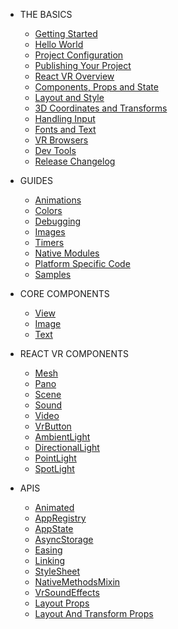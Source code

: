 - THE BASICS
  - [Getting Started](/getting-started)
  - [Hello World](/tutorial)
  - [Project Configuration](/project-configuration)
  - [Publishing Your Project](/publishing)
  - [React VR Overview](/react-vroverview)
  - [Components, Props and State](/components-props-and-state)
  - [Layout and Style](/layout-and-style)
  - [3D Coordinates and Transforms](/3dcoordinates-and-transforms)
  - [Handling Input](/input)
  - [Fonts and Text](/fonts)
  - [VR Browsers](/vrbrowsers)
  - [Dev Tools](/dev-tools)
  - [Release Changelog](/release-change-log)

- GUIDES
  - [Animations](/animations)
  - [Colors](/colors)
  - [Debugging](/debugging)
  - [Images](/images)
  - [Timers](/timers)
  - [Native Modules](/native-modules)
  - [Platform Specific Code](/platform-specific-information)
  - [Samples](/samples)

- CORE COMPONENTS
  - [View](/view)
  - [Image](/image)
  - [Text](/text)

- REACT VR COMPONENTS
  - [Mesh](/mesh)
  - [Pano](/pano)
  - [Scene](/scene)
  - [Sound](/sound)
  - [Video](/video)
  - [VrButton](/vrbutton)
  - [AmbientLight](/ambientlight)
  - [DirectionalLight](/directionallight)
  - [PointLight](/pointlight)
  - [SpotLight](/spotlight)

- APIS
  - [Animated](/animated)
  - [AppRegistry](/appregistry)
  - [AppState](/appstate)
  - [AsyncStorage](/asyncstorage)
  - [Easing](/easing)
  - [Linking](/linking)
  - [StyleSheet](/stylesheet)
  - [NativeMethodsMixin](/nativemethodsmixin)
  - [VrSoundEffects](/vrsoundeffects)
  - [Layout Props](/layout-props)
  - [Layout And Transform Props](/layout-and-transform-props)
